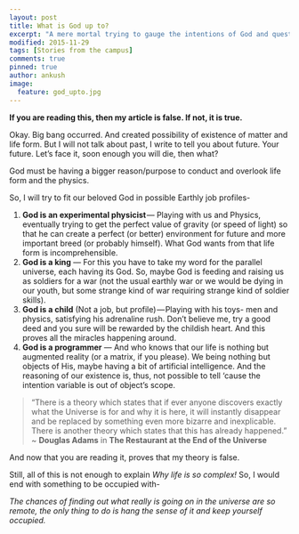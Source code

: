 ```yaml
---
layout: post
title: What is God up to?
excerpt: "A mere mortal trying to gauge the intentions of God and question them, somethings  which  have intrigued men since the beginning of humanity."
modified: 2015-11-29
tags: [Stories from the campus]
comments: true
pinned: true
author: ankush
image:
  feature: god_upto.jpg
---
```


**If you are reading this, then my article is false. If not, it is true.**

Okay. Big bang occurred. And created possibility of existence of matter and life form. But I will not talk about past, I write to tell you about future. Your future. Let’s face it, soon enough you will die, then what?

God must be having a bigger reason/purpose to conduct and overlook life form and the physics.

So, I will try to fit our beloved God in possible Earthly job profiles-

1. **God is an experimental physicist** — Playing with us and Physics, eventually trying to get the perfect value of gravity (or speed of light) so that he can create a perfect (or better) environment for future and more important breed (or probably himself). What God wants from that life form is incomprehensible. 
2. **God is a king** — For this you have to take my word for the parallel universe, each having its God. So, maybe God is feeding and raising us as soldiers for a war (not the usual earthly war or we would be dying in our youth, but some strange kind of war requiring strange kind of soldier skills).
3. **God is a child** (Not a job, but profile) — Playing with his toys- men and physics, satisfying his adrenaline rush. Don’t believe me, try a good deed and you sure will be rewarded by the childish heart. And this proves all the miracles happening around.
4. **God is a programmer** — And who knows that our life is nothing but augmented reality (or a matrix, if you please). We being nothing but objects of His, maybe having a bit of artificial intelligence. And the reasoning of our existence is, thus, not possible to tell ‘cause the intention variable is out of object’s scope.

> “There is a theory which states that if ever anyone discovers exactly what the Universe is for and why it is here, it will instantly disappear and be replaced by something even more bizarre and inexplicable. There is another theory which states that this has already happened.” ~ **Douglas Adams** in **The Restaurant at the End of the Universe**

And now that you are reading it, proves that my theory is false.

Still, all of this is not enough to explain *Why life is so complex!* So, I would end with something to be occupied with-

*The chances of finding out what really is going on in the universe are so remote, the only thing to do is hang the sense of it and keep yourself occupied.*